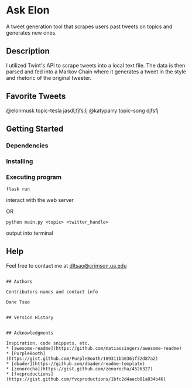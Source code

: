 # Ask Elon

A tweet generation tool that scrapes users past tweets on topics and generates new ones.

## Description

I utilized Twint's API to scrape tweets into a local text file. The data is then parsed and fed into a Markov Chain where it generates a tweet in the style and rhetoric of the original tweeter.


## Favorite Tweets

@elonmusk topic-tesla
jasdl;fjfs;lj
@katyparry topic-song
djfsfj

## Getting Started

### Dependencies


### Installing


### Executing program


```
flask run
```
interact with the web server

OR

```
python main.py <topic> <twitter_handle>
```
output into terminal

## Help

Feel free to contact me at dltsao@crimson.ua.edu
```

## Authors

Contributors names and contact info

Dane Tsao


## Version History


## Acknowledgments

Inspiration, code snippets, etc.
* [awesome-readme](https://github.com/matiassingers/awesome-readme)
* [PurpleBooth](https://gist.github.com/PurpleBooth/109311bb0361f32d87a2)
* [dbader](https://github.com/dbader/readme-template)
* [zenorocha](https://gist.github.com/zenorocha/4526327)
* [fvcproductions](https://gist.github.com/fvcproductions/1bfc2d4aecb01a834b46)
